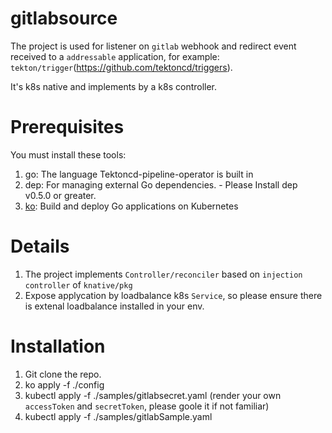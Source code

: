 # gitlabsource

The project is used for listener on `gitlab` webhook and redirect event received to a `addressable` application, for example:
`tekton/trigger`(https://github.com/tektoncd/triggers).

It's k8s native and implements by a k8s controller.

# Prerequisites
You must install these tools:
1. go: The language Tektoncd-pipeline-operator is built in
2. dep: For managing external Go dependencies. - Please Install dep v0.5.0 or greater.
3. [ko](https://github.com/google/ko): Build and deploy Go applications on Kubernetes

# Details
1. The project implements `Controller/reconciler` based on `injection controller` of `knative/pkg`
2. Expose applycation by loadbalance k8s `Service`, so please ensure there is extenal loadbalance installed in your env.

# Installation
1. Git clone the repo.
2. ko apply -f ./config
3. kubectl apply -f ./samples/gitlabsecret.yaml (render your own `accessToken` and `secretToken`, please goole it if not familiar)
4. kubectl apply -f ./samples/gitlabSample.yaml

